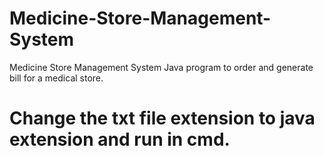 # Medicine-Store-Management-System
Medicine Store Management System Java program to order and generate bill for a medical store.
# Change the txt file extension to java extension and run in cmd.
